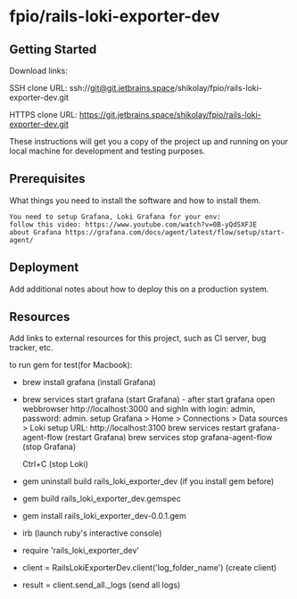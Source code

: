# fpio/rails-loki-exporter-dev



## Getting Started

Download links:

SSH clone URL: ssh://git@git.jetbrains.space/shikolay/fpio/rails-loki-exporter-dev.git

HTTPS clone URL: https://git.jetbrains.space/shikolay/fpio/rails-loki-exporter-dev.git



These instructions will get you a copy of the project up and running on your local machine for development and testing purposes.

## Prerequisites

What things you need to install the software and how to install them.

```
You need to setup Grafana, Loki Grafana for your env: 
follow this video: https://www.youtube.com/watch?v=0B-yQdSXFJE
about Grafana https://grafana.com/docs/agent/latest/flow/setup/start-agent/
```

## Deployment

Add additional notes about how to deploy this on a production system.

## Resources

Add links to external resources for this project, such as CI server, bug tracker, etc.


to run gem for test(for Macbook): 
 - brew install grafana (install Grafana) 
 - brew services start grafana (start Grafana) - 
    after start grafana open webbrowser http://localhost:3000 and sighIn with login: admin, password: admin.
    setup Grafana > Home > Connections > Data sources > Loki
    setup URL: http://localhost:3100
    brew services restart grafana-agent-flow (restart Grafana)
    brew services stop grafana-agent-flow (stop Grafana)
    
    Ctrl+C (stop Loki)


 - gem uninstall build rails_loki_exporter_dev (if you install gem before)
 - gem build rails_loki_exporter_dev.gemspec
 - gem install rails_loki_exporter_dev-0.0.1.gem
 - irb (launch ruby's interactive console)

 - require 'rails_loki_exporter_dev'
 - client = RailsLokiExporterDev.client('log_folder_name') (create client)
 - result = client.send_all._logs  (send all logs)
